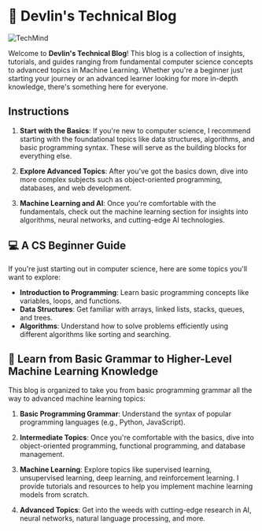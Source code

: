 # 👋 Devlin's Technical Blog

![TechMind](https://github.com/user-attachments/assets/57a93f58-2a6d-40cb-bdf0-c9e3996b4fe8)

Welcome to **Devlin's Technical Blog**! This blog is a collection of insights, tutorials, and guides ranging from fundamental computer science concepts to advanced topics in Machine Learning. Whether you're a beginner just starting your journey or an advanced learner looking for more in-depth knowledge, there's something here for everyone.

## Instructions

1. **Start with the Basics**: If you're new to computer science, I recommend starting with the foundational topics like data structures, algorithms, and basic programming syntax. These will serve as the building blocks for everything else.
   
2. **Explore Advanced Topics**: After you've got the basics down, dive into more complex subjects such as object-oriented programming, databases, and web development.

3. **Machine Learning and AI**: Once you're comfortable with the fundamentals, check out the machine learning section for insights into algorithms, neural networks, and cutting-edge AI technologies.

## 💻 A CS Beginner Guide

If you're just starting out in computer science, here are some topics you'll want to explore:

- **Introduction to Programming**: Learn basic programming concepts like variables, loops, and functions.
- **Data Structures**: Get familiar with arrays, linked lists, stacks, queues, and trees.
- **Algorithms**: Understand how to solve problems efficiently using different algorithms like sorting and searching.

## 🧠 Learn from Basic Grammar to Higher-Level Machine Learning Knowledge

This blog is organized to take you from basic programming grammar all the way to advanced machine learning topics:

1. **Basic Programming Grammar**: Understand the syntax of popular programming languages (e.g., Python, JavaScript).
   
2. **Intermediate Topics**: Once you're comfortable with the basics, dive into object-oriented programming, functional programming, and database management.

3. **Machine Learning**: Explore topics like supervised learning, unsupervised learning, deep learning, and reinforcement learning. I provide tutorials and resources to help you implement machine learning models from scratch.

4. **Advanced Topics**: Get into the weeds with cutting-edge research in AI, neural networks, natural language processing, and more.


